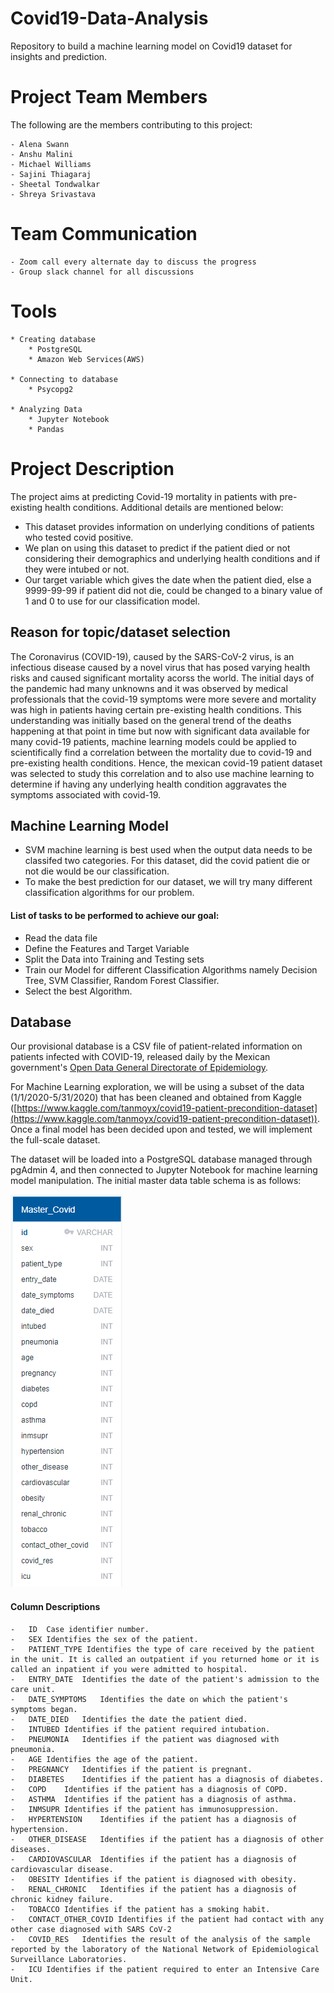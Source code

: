 # Covid19-Data-Analysis
Repository to build a machine learning model on Covid19 dataset for insights and prediction.

# Project Team Members
The following are the members contributing to this project:

	- Alena Swann
	- Anshu Malini
	- Michael Williams
	- Sajini Thiagaraj
	- Sheetal Tondwalkar
	- Shreya Srivastava

# Team Communication
	- Zoom call every alternate day to discuss the progress 
	- Group slack channel for all discussions

# Tools

    * Creating database
        * PostgreSQL
        * Amazon Web Services(AWS)
        
    * Connecting to database
        * Psycopg2
        
    * Analyzing Data
        * Jupyter Notebook
        * Pandas

# Project Description 
The project aims at predicting Covid-19 mortality in patients with pre-existing health conditions.
Additional details are mentioned below:
- This dataset provides information on underlying conditions of patients who tested covid positive.
- We plan on using this dataset to predict if the patient died or not considering their demographics and underlying health conditions and if they were intubed or not.
- Our target variable which gives the date when the patient died, else a 9999-99-99 if patient did not die, could be changed to a binary value of 1 and 0 to use for our classification model.

## Reason for topic/dataset selection
The Coronavirus (COVID-19), caused by the SARS-CoV-2 virus, is an infectious disease caused by a novel virus that has posed varying health risks and caused significant mortality acorss the world. The initial days of the pandemic had many unknowns and it was observed by medical professionals that the covid-19 symptoms were more severe and mortality was high in patients having certain pre-existing health conditions. This understanding was initially based on the general trend of the deaths happening at that point in time but now with significant data available for many covid-19 patients, machine learning models could be applied to scientifically find a correlation between the mortality due to covid-19 and pre-existing health conditions. Hence, the mexican covid-19 patient dataset was selected to study this correlation and to also use machine learning to determine if having any underlying health condition aggravates the symptoms associated with covid-19.

## Machine Learning Model

- SVM machine learning is best used when the output data needs to be classifed two categories. For this dataset, did the covid patient die or not die would be our classification.
- To make the best prediction for our dataset, we will try many different classification algorithms for our problem.

#### List of tasks to be performed to achieve our goal:
- Read the data file
- Define the Features and Target Variable
- Split the Data into Training and Testing sets
- Train our Model for different Classification Algorithms namely Decision Tree, SVM Classifier, Random Forest Classifier.
- Select the best Algorithm.

## Database
Our provisional database is a CSV file of patient-related information on patients infected with COVID-19, released daily by the Mexican government's [Open Data General Directorate of Epidemiology](https://www.gob.mx/salud/documentos/datos-abiertos-152127 "Open Data General Directorate of Epidemiology"). 

For Machine Learning exploration, we will be using a subset of the data (1/1/2020-5/31/2020) that has been cleaned and obtained from Kaggle ([https://www.kaggle.com/tanmoyx/covid19-patient-precondition-dataset](https://www.kaggle.com/tanmoyx/covid19-patient-precondition-dataset)). Once a final model has been decided upon and tested, we will implement the full-scale dataset. 

The dataset will be loaded into a PostgreSQL database managed through pgAdmin 4, and then connected to Jupyter Notebook for machine learning model manipulation. The initial master data table schema is as follows:

![master_covid_schema](Images/Database_Schema/master_covid_schema.PNG)

#### Column Descriptions
	-	ID	Case identifier number.
	-	SEX	Identifies the sex of the patient.
	-	PATIENT_TYPE Identifies the type of care received by the patient in the unit. It is called an outpatient if you returned home or it is called an inpatient if you were admitted to hospital.
	-	ENTRY_DATE	Identifies the date of the patient's admission to the care unit.
	-	DATE_SYMPTOMS	Identifies the date on which the patient's symptoms began.
	-	DATE_DIED	Identifies the date the patient died.
	-	INTUBED	Identifies if the patient required intubation.
	-	PNEUMONIA	Identifies if the patient was diagnosed with pneumonia.
	-	AGE	Identifies the age of the patient.
	-	PREGNANCY	Identifies if the patient is pregnant.
	-	DIABETES	Identifies if the patient has a diagnosis of diabetes.
	-	COPD	Identifies if the patient has a diagnosis of COPD.
	-	ASTHMA	Identifies if the patient has a diagnosis of asthma.
	-	INMSUPR	Identifies if the patient has immunosuppression.
	-	HYPERTENSION	Identifies if the patient has a diagnosis of hypertension.
	-	OTHER_DISEASE	Identifies if the patient has a diagnosis of other diseases.
	-	CARDIOVASCULAR	Identifies if the patient has a diagnosis of cardiovascular disease.
	-	OBESITY	Identifies if the patient is diagnosed with obesity.
	-	RENAL_CHRONIC	Identifies if the patient has a diagnosis of chronic kidney failure.
	-	TOBACCO	Identifies if the patient has a smoking habit.
	-	CONTACT_OTHER_COVID	Identifies if the patient had contact with any other case diagnosed with SARS CoV-2
	-	COVID_RES	Identifies the result of the analysis of the sample reported by the laboratory of the National Network of Epidemiological Surveillance Laboratories.
	-	ICU	Identifies if the patient required to enter an Intensive Care Unit.

